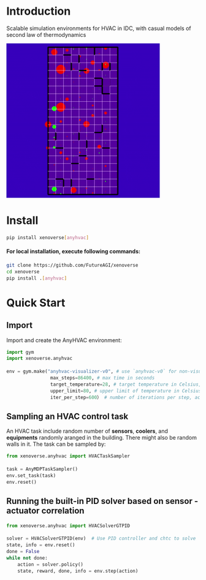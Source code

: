 # Introduction

Scalable simulation environments for HVAC in IDC, with casual models of second law of thermodynamics

![AnyHVACVisualizer](https://github.com/FutureAGI/DataPack/blob/main/demo/anyhvac/hvac_video.gif) 

# Install

```bash
pip install xenoverse[anyhvac]
```

#### For local installation, execute following commands:

```bash
git clone https://github.com/FutureAGI/xenoverse
cd xenoverse
pip install .[anyhvac]
```

# Quick Start

## Import

Import and create the AnyHVAC environment:

```python
import gym
import xenoverse.anyhvac

env = gym.make("anyhvac-visualizer-v0", # use `anyhvac-v0` for non-visualizer version
                max_steps=86400, # max time in seconds
                target_temperature=28, # target temperature in Celsius, highest reward at this position
                upper_limit=80, # upper limit of temperature in Celsius, failure at this position
                iter_per_step=600） # number of iterations per step, actual time elapsed=iter_per_step * 0.2


```

## Sampling an HVAC control task

An HVAC task include random number of **sensors**, **coolers**, and **equipments** randomly aranged in the building. There might also be random walls in it. The task can be sampled by:

```python
from xenoverse.anyhvac import HVACTaskSampler

task = AnyMDPTaskSampler()
env.set_task(task)
env.reset()
```

## Running the built-in PID solver based on sensor - actuator correlation
```python
from xenoverse.anyhvac import HVACSolverGTPID

solver = HVACSolverGTPID(env)  # Use PID controller and chtc to solve
state, info = env.reset()
done = False
while not done:
    action = solver.policy()
    state, reward, done, info = env.step(action)
```

